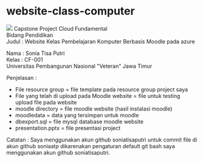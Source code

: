 # website-class-computer
![](https://visitor-badge.laobi.icu/badge?page_id=soniatisaputri.soniatisaputri)
Capstone Project Cloud Fundamental
<br>
Bidang Pendidikan
<br>
Judul : Website Kelas Pembelajaran Komputer Berbasis Moodle pada azure 

Nama : Sonia Tisa Putri
<br>
Kelas : CF-001
<br>
Universitas Pembangunan Nasional "Veteran" Jawa Timur

Penjelasan : <br>
- File resource group                             = file template pada resource group project saya <br>
- File yang telah di upload pada Moodle website   = file untuk testing upload file pada website <br>
- moodle directory                                = file moodle website (hasil instalasi moodle) <br>
- moodledata                                      = data yang tersimpan untuk moodle <br>
- dbexport.sql                                    = file mysql database moodle website <br>
- presentation.pptx                               = file presentasi project <br>

Catatan :
Saya menggunakan akun github soniatisaputri untuk commit file di akun github soniaatp dikarenakan pengaturan default git bash saya menggunakan akun github soniatisaputri.
